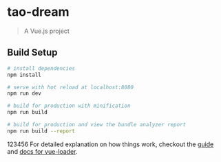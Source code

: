 # tao-dream

> A Vue.js project

## Build Setup

``` bash
# install dependencies
npm install

# serve with hot reload at localhost:8080
npm run dev

# build for production with minification
npm run build

# build for production and view the bundle analyzer report
npm run build --report
```
123456
For detailed explanation on how things work, checkout the [guide](http://vuejs-templates.github.io/webpack/) and [docs for vue-loader](http://vuejs.github.io/vue-loader).
